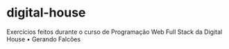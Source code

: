 # digital-house
Exercícios feitos durante o curso de Programação Web Full Stack da Digital House • Gerando Falcões
